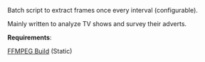 Batch script to extract frames once every interval (configurable).

Mainly written to analyze TV shows and survey their adverts.



**Requirements**:

[FFMPEG Build](https://ffmpeg.zeranoe.com/builds/) (Static)
